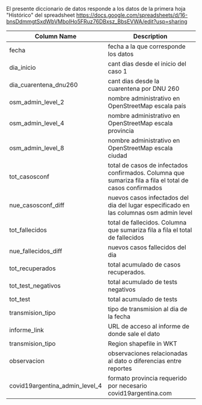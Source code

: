 El presente diccionario de datos responde a los datos de la primera hoja "Histórico" del spreadsheet
 https://docs.google.com/spreadsheets/d/16-bnsDdmmgtSxdWbVMboIHo5FRuz76DBxsz_BbsEVWA/edit?usp=sharing


| Column Name         | Description                                                        |
|----------------------|-------------------------------------------------------------------|
| fecha                | fecha a la que corresponde los datos                              |
| dia_inicio           | cant dias desde el inicio del caso 1                              |
| dia_cuarentena_dnu260 | cant dias desde la cuarentena por DNU 260               |
| osm_admin_level_2         | nombre administrativo en OpenStreetMap escala país                                            |
| osm_admin_level_4     | nombre administrativo en OpenStreetMap escala provincia                                     |
| osm_admin_level_8     | nombre administrativo en OpenStreetMap escala ciudad                                      |
| tot_casosconf          | total de casos de infectados confirmados. Columna que sumariza fila a fila el total de casos confirmados                                    |
| nue_casosconf_diff           | nuevos casos infectados del dia del lugar especificado en las columnas osm admin level                                          |
| tot_fallecidos             | total de fallecidos. Columna que sumariza fila a fila el total de fallecidos                                             |
| nue_fallecidos_diff                | nuevos casos fallecidos del dia                                                      |
| tot_recuperados                  | total acumulado de casos recuperados.                                                       |
| tot_test_negativos                  | total acumulado de tests negativos                                                    |
| tot_test             | total acumulado de tests |
| transmision_tipo | tipo de transmision al dia de la fecha                                            |
| informe_link | URL de acceso al informe de donde sale el dato                                            |
| transmision_tipo | Region shapefile in WKT                                            |
| observacion | observaciones relacionadas al dato o diferencias entre reportes                                           |
| covid19argentina_admin_level_4 | formato provincia requerido por  necesario covid19argentina.com                                            |
